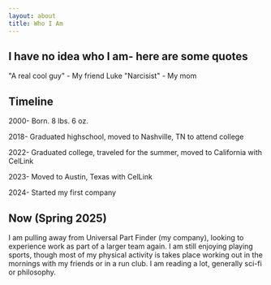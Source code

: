 ```yaml
---
layout: about
title: Who I Am
---
```


## I have no idea who I am- here are some quotes

"A real cool guy" - My friend Luke
"Narcisist" - My mom

## Timeline

2000- Born. 8 lbs. 6 oz.

2018- Graduated highschool, moved to Nashville, TN to attend college

2022- Graduated college, traveled for the summer, moved to California with CelLink

2023- Moved to Austin, Texas with CelLink

2024- Started my first company

## Now (Spring 2025)

I am pulling away from Universal Part Finder (my company), looking to experience work as part of a larger team again. I am still enjoying playing sports, though most of my physical activity is takes place working out in the mornings with my friends or in a run club. I am reading a lot, generally sci-fi or philosophy.
